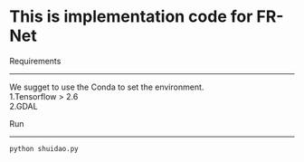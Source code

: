 # This is implementation code for FR-Net

Requirements
____________

We sugget to use the Conda to set the environment.  
1.Tensorflow > 2.6  
2.GDAL



Run
____________
```python shuidao.py```
